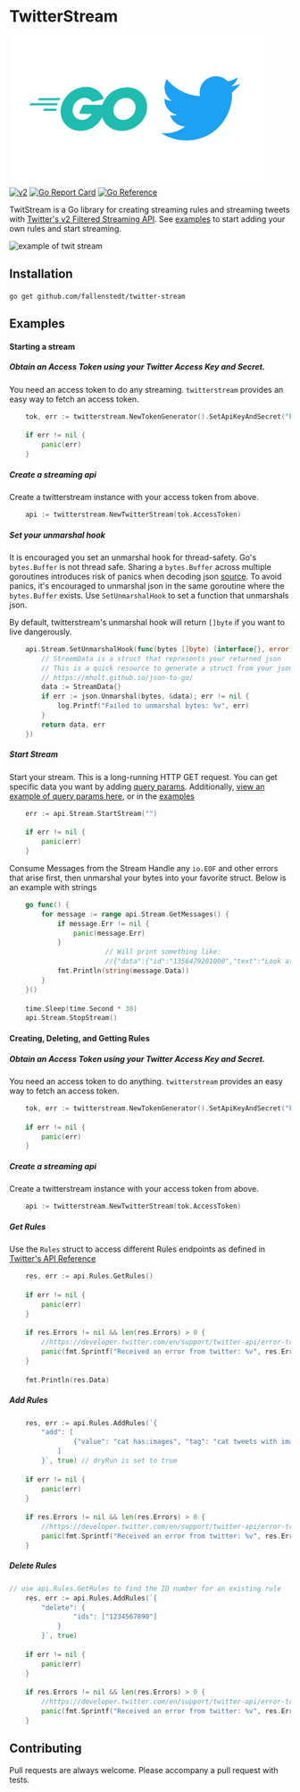 # TwitterStream

![go twitter](./go-twitter.png)

[![v2](https://img.shields.io/endpoint?url=https%3A%2F%2Ftwbadges.glitch.me%2Fbadges%2Fv2)](https://developer.twitter.com/en/docs/twitter-api)
[![Go Report Card](https://goreportcard.com/badge/github.com/fallenstedt/twitter-stream)](https://goreportcard.com/report/github.com/fallenstedt/twitter-stream)
[![Go Reference](https://pkg.go.dev/badge/github.com/fallenstedt/twitter-stream.svg)](https://pkg.go.dev/github.com/fallenstedt/twitter-stream)

TwitStream is a Go library for creating streaming rules and streaming tweets with [Twitter's v2 Filtered Streaming API](https://developer.twitter.com/en/docs/twitter-api/tweets/filtered-stream/introduction). 
See [examples](https://github.com/fallenstedt/twitter-stream/tree/master/example) to start adding your own rules and start streaming.  


![example of twit stream](./example.gif)


## Installation

`go get github.com/fallenstedt/twitter-stream`




## Examples

#### Starting a stream

##### Obtain an Access Token using your Twitter Access Key and Secret.
You need an access token to do any streaming. `twitterstream` provides an easy way to fetch an access token.
```go
	tok, err := twitterstream.NewTokenGenerator().SetApiKeyAndSecret("key", "secret").RequestBearerToken()

	if err != nil {
		panic(err)
	}
```

##### Create a streaming api
Create a twitterstream instance with your access token from above.

```go
	api := twitterstream.NewTwitterStream(tok.AccessToken)
```

##### Set your unmarshal hook
It is encouraged you set an unmarshal hook for thread-safety. Go's `bytes.Buffer` is not thread safe. Sharing a `bytes.Buffer`
across multiple goroutines introduces risk of panics when decoding json [source](https://github.com/Fallenstedt/twitter-stream/issues/13).
To avoid panics, it's encouraged to unmarshal json in the same goroutine where the `bytes.Buffer` exists. Use `SetUnmarshalHook` to set a function that unmarshals json.

By default, twitterstream's unmarshal hook will return `[]byte` if you want to live dangerously.

```go
    api.Stream.SetUnmarshalHook(func(bytes []byte) (interface{}, error) {
        // StreemData is a struct that represents your returned json
    	// This is a quick resource to generate a struct from your json
        // https://mholt.github.io/json-to-go/
        data := StreamData{}
        if err := json.Unmarshal(bytes, &data); err != nil {
            log.Printf("Failed to unmarshal bytes: %v", err)
        }
        return data, err
    })
```  




##### Start Stream
Start your stream. This is a long-running HTTP GET request. 
You can get specific data you want by adding [query params](https://developer.twitter.com/en/docs/twitter-api/tweets/filtered-stream/api-reference/get-tweets-search-stream).
Additionally, [view an example of query params here](https://developer.twitter.com/en/docs/twitter-api/expansions), or in the [examples](https://github.com/fallenstedt/twitter-stream/tree/master/example)

```go
    err := api.Stream.StartStream("")

	if err != nil {
		panic(err)
	}
```

Consume Messages from the Stream
Handle any `io.EOF` and other errors that arise first, then unmarshal your bytes into your favorite struct. Below is an example with strings 
```go
	go func() {
		for message := range api.Stream.GetMessages() {
			if message.Err != nil {
				panic(message.Err)
			}
                        // Will print something like: 
                        //{"data":{"id":"1356479201000","text":"Look at this cat picture"},"matching_rules":[{"id":12345,"tag":"cat tweets with images"}]}
			fmt.Println(string(message.Data))
		}
	}()

	time.Sleep(time.Second * 30)
	api.Stream.StopStream()
```

#### Creating, Deleting, and Getting Rules

##### Obtain an Access Token using your Twitter Access Key and Secret.
You need an access token to do anything. `twitterstream` provides an easy way to fetch an access token.
```go
	tok, err := twitterstream.NewTokenGenerator().SetApiKeyAndSecret("key", "secret").RequestBearerToken()

	if err != nil {
		panic(err)
	}
```

##### Create a streaming api
Create a twitterstream instance with your access token from above.

```go
	api := twitterstream.NewTwitterStream(tok.AccessToken)
```

##### Get Rules
Use the `Rules` struct to access different Rules endpoints as defined in [Twitter's API Reference](https://developer.twitter.com/en/docs/twitter-api/tweets/filtered-stream/api-reference)
```go
    res, err := api.Rules.GetRules()

	if err != nil {
		panic(err)
	}

	if res.Errors != nil && len(res.Errors) > 0 {
		//https://developer.twitter.com/en/support/twitter-api/error-troubleshooting
		panic(fmt.Sprintf("Received an error from twitter: %v", res.Errors))
	}

	fmt.Println(res.Data)
```

##### Add Rules
```go
	res, err := api.Rules.AddRules(`{
		"add": [
				{"value": "cat has:images", "tag": "cat tweets with images"}
			]
		}`, true) // dryRun is set to true

	if err != nil {
		panic(err)
	}

	if res.Errors != nil && len(res.Errors) > 0 {
		//https://developer.twitter.com/en/support/twitter-api/error-troubleshooting
		panic(fmt.Sprintf("Received an error from twitter: %v", res.Errors))
	}
```
##### Delete Rules
```go
// use api.Rules.GetRules to find the ID number for an existing rule
	res, err := api.Rules.AddRules(`{
		"delete": {
				"ids": ["1234567890"]
			}
		}`, true)

	if err != nil {
		panic(err)
	}

	if res.Errors != nil && len(res.Errors) > 0 {
		//https://developer.twitter.com/en/support/twitter-api/error-troubleshooting
		panic(fmt.Sprintf("Received an error from twitter: %v", res.Errors))
	}

```


## Contributing

Pull requests are always welcome. Please accompany a pull request with tests. 

